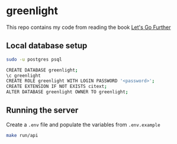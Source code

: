 # greenlight

This repo contains my code from reading the book [Let's Go Further](https://lets-go-further.alexedwards.net/)

## Local database setup

```zsh
sudo -u postgres psql

CREATE DATABASE greenlight;
\c greenlight
CREATE ROLE greenlight WITH LOGIN PASSWORD '<password>';
CREATE EXTENSION IF NOT EXISTS citext;
ALTER DATABASE greenlight OWNER TO greenlight;
```

## Running the server

Create a `.env` file and populate the variables from `.env.example`

```zsh
make run/api
```

